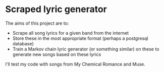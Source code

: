# Scraped lyric generator

The aims of this project are to:
* Scrape all song lyrics for a given band from the internet
* Store these in the most appropriate format (perhaps a postgresql database)
* Train a Markov chain lyric generator (or something similar) on these to generate new songs based on these lyrics

I'll test my code with songs from My Chemical Romance and Muse.
